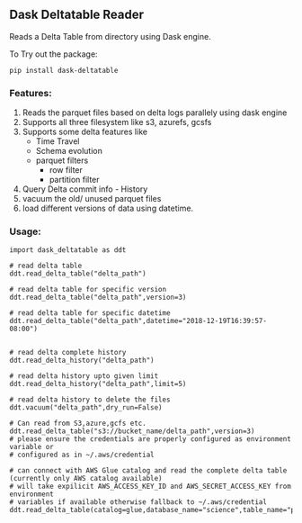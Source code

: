 ## Dask Deltatable Reader

Reads a Delta Table from directory using Dask engine.

To Try out the package:

```
pip install dask-deltatable
```

### Features:
1. Reads the parquet files based on delta logs parallely using dask engine
2. Supports all three filesystem like s3, azurefs, gcsfs
3. Supports some delta features like
   - Time Travel
   - Schema evolution
   - parquet filters
     - row filter
     - partition filter
4. Query Delta commit info - History
5. vacuum the old/ unused parquet files
6. load different versions of data using datetime.

### Usage:

```
import dask_deltatable as ddt

# read delta table
ddt.read_delta_table("delta_path")

# read delta table for specific version
ddt.read_delta_table("delta_path",version=3)

# read delta table for specific datetime
ddt.read_delta_table("delta_path",datetime="2018-12-19T16:39:57-08:00")


# read delta complete history
ddt.read_delta_history("delta_path")

# read delta history upto given limit
ddt.read_delta_history("delta_path",limit=5)

# read delta history to delete the files
ddt.vacuum("delta_path",dry_run=False)

# Can read from S3,azure,gcfs etc.
ddt.read_delta_table("s3://bucket_name/delta_path",version=3)
# please ensure the credentials are properly configured as environment variable or
# configured as in ~/.aws/credential

# can connect with AWS Glue catalog and read the complete delta table (currently only AWS catalog available)
# will take expilicit AWS_ACCESS_KEY_ID and AWS_SECRET_ACCESS_KEY from environment
# variables if available otherwise fallback to ~/.aws/credential
ddt.read_delta_table(catalog=glue,database_name="science",table_name="physics")

```
